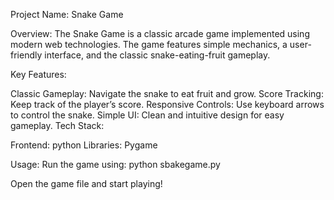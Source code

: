 Project Name: Snake Game

Overview: The Snake Game is a classic arcade game implemented using modern web technologies. The game features simple mechanics, a user-friendly interface, and the classic snake-eating-fruit gameplay.

Key Features:

Classic Gameplay: Navigate the snake to eat fruit and grow.
Score Tracking: Keep track of the player’s score.
Responsive Controls: Use keyboard arrows to control the snake.
Simple UI: Clean and intuitive design for easy gameplay.
Tech Stack:

Frontend: python
Libraries: Pygame 

Usage:
Run the game using:
python sbakegame.py


Open the game file and start playing!
